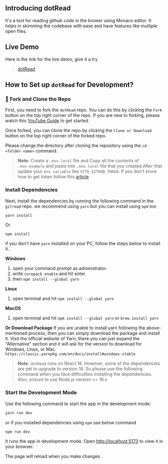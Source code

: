 ## Introducing dotRead

It's a tool for reading github code in the brower using Monaco editor. It helps in skimming the codebase with ease and have features like multiple open files.

## Live Demo

Here is the link for the live demo, give it a try

> [dotRead](<link>)

## How to Set up `dotRead` for Development?

### 🍴 Fork and Clone the Repo

First, you need to fork the `dotRead` repo. You can do this by clicking the `Fork` button on the top right corner of the repo. If you are new to forking, please watch this [YouTube Guide](https://www.youtube.com/watch?v=h8suY-Osn8Q) to get started.

Once forked, you can clone the repo by clicking the `Clone or Download` button on the top right corner of the forked repo.

Please change the directory after cloning the repository using the `cd <folder-name>` command.

> **Note:** Create a `.env.local` file and Copy all the contents of `.env.example` and paste into `.env.local` file that you created.After that update your `env variable` like `VITE_GITHUB_TOKEN`. If you don't know how to get token follow this [article](https://docs.github.com/en/authentication/keeping-your-account-and-data-secure/managing-your-personal-access-tokens).

### Install Dependencies

Next, install the dependencies by running the following command in the `gitread` repo. we recommend using `yarn` but you can install using `npm` too

```bash
yarn install
```

Or

```
npm install
```

if you don't have `yarn` installed on your PC, follow the steps below to install it..

**Windows**

1. open your command prompt as administrator.
2. write `corepack enable` and hit enter.
3. then `npm install --global yarn`

**Linux**

1. open terminal and hit `npm install --global yarn`

**MacOS**

1. open terminal and hit `npm install --global yarn`
   or
   `brew install yarn`

**Or Download Package**
If you are unable to install yarn following the above-mentioned process, then you can simply download the package and install it. Visit the official website of Yarn; there you can just expand the "Alternative" section and it will ask for the version to download for Windows, Linux, or Mac.
`https://classic.yarnpkg.com/en/docs/install#windows-stable`

> **Note**: `dotRead` runs on React 18. However, some of the dependencies are yet to upgrade to version 18. So please use the following command when you face difficulties installing the dependencies. Also, ensure to use Node.js version >= 16.x

### Start the Development Mode

Use the following command to start the app in the development mode:

```bash
yarn run dev
```

or if you installed dependencies using `npm` use below command

```
npm run dev
```

It runs the app in development mode. Open [http://localhost:5173](http://localhost:5173) to view it in your browser.

The page will reload when you make changes.
